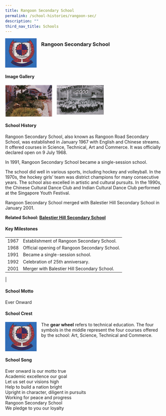 ```yaml
---
title: Rangoon Secondary School
permalink: /school-histories/rangoon-sec/
description: ""
third_nav_title: Schools
---
```

<img src="/images/rangoonsec1.png" style="width:20%;margin-right:15px;" align = "left">

### **Rangoon Secondary School**

<br clear="left">

#### **Image Gallery**

<p><a href="https://d1yxymztqoj7qn.amplifyapp.com/images/rangoonsec2.jpg">  
<img src="/images/rangoonsec2.jpg" style="width:30%;margin-right:15px;" align = "left">
</a></p>

<p><a href="https://d1yxymztqoj7qn.amplifyapp.com/images/rangoonsec3.jpg">  
<img src="/images/rangoonsec3.jpg" style="width:30%;margin-right:15px;" align = "left">
</a></p>

<br clear="left">

#### **School History**
Rangoon Secondary School, also known as Rangoon Road Secondary School, was established in January 1967 with English and Chinese streams. It offered courses in Science, Technical, Art and Commerce. It was officially declared open on 9 July 1968.

In 1991, Rangoon Secondary School became a single-session school.

The school did well in various sports, including hockey and volleyball. In the 1970s, the hockey girls’ team was district champions for many consecutive years. The school also excelled in artistic and cultural pursuits. In the 1990s, the Chinese Cultural Dance Club and Indian Cultural Dance Club performed at the Singapore Youth Festival.

Rangoon Secondary School merged with Balestier Hill Secondary School in January 2001.

**Related School: [Balestier Hill Secondary School](https://d1yxymztqoj7qn.amplifyapp.com/school-histories/balestier-hill-sec/)**

#### **Key Milestones**

|  |  |
|:---:|---|
| 1967 | Establishment of Rangoon Secondary School. |
| 1968 | Official opening of Rangoon Secondary School. |
| 1991 | Became a single-session school. |
| 1992 | Celebration of 25th anniversary. |
| 2001 | Merger with Balestier Hill Secondary School. |
|

#### **School Motto**
Ever Onward

#### **School Crest**
<img src="/images/rangoonsec1.png" style="width:20%;margin-right:15px;" align = "left">

The **gear wheel** refers to technical education. The four symbols in the middle represent the four courses offered by the school: Art, Science, Technical and Commerce.

<br clear="left">

#### **School Song**
Ever onward is our motto true<br>
Academic excellence our goal<br>
Let us set our visions high<br>
Help to build a nation bright<br>
Upright in character, diligent in pursuits<br>
Working for peace and progress<br>
Rangoon Secondary School<br>
We pledge to you our loyalty